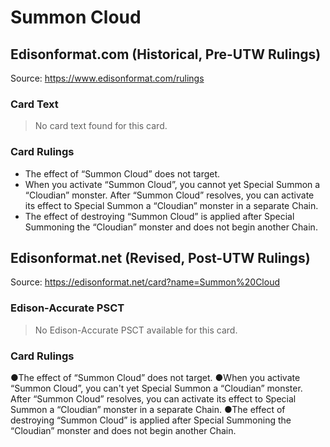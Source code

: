 # Summon Cloud

## Edisonformat.com (Historical, Pre-UTW Rulings)

Source: https://www.edisonformat.com/rulings

### Card Text

> No card text found for this card.

### Card Rulings

*   The effect of “Summon Cloud” does not target.
*   When you activate “Summon Cloud”, you cannot yet Special Summon a “Cloudian” monster. After “Summon Cloud” resolves, you can activate its effect to Special Summon a “Cloudian” monster in a separate Chain.
*   The effect of destroying “Summon Cloud” is applied after Special Summoning the “Cloudian” monster and does not begin another Chain.

## Edisonformat.net (Revised, Post-UTW Rulings)

Source: https://edisonformat.net/card?name=Summon%20Cloud

### Edison-Accurate PSCT

> No Edison-Accurate PSCT available for this card.

### Card Rulings

●The effect of “Summon Cloud” does not target.
●When you activate “Summon Cloud”, you can't yet Special Summon a “Cloudian” monster. After “Summon Cloud” resolves, you can activate its effect to Special Summon a “Cloudian” monster in a separate Chain.
●The effect of destroying “Summon Cloud” is applied after Special Summoning the “Cloudian” monster and does not begin another Chain.
            